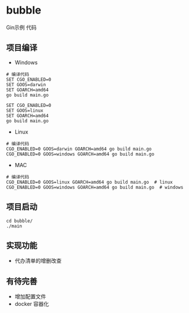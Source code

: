 # bubble
Gin示例 代码

## 项目编译

- Windows

```
# 编译代码
SET CGO_ENABLED=0
SET GOOS=darwin
SET GOARCH=amd64
go build main.go

SET CGO_ENABLED=0
SET GOOS=linux
SET GOARCH=amd64
go build main.go
```

- Linux

```
# 编译代码
CGO_ENABLED=0 GOOS=darwin GOARCH=amd64 go build main.go
CGO_ENABLED=0 GOOS=windows GOARCH=amd64 go build main.go
```

- MAC

```
# 编译代码
CGO_ENABLED=0 GOOS=linux GOARCH=amd64 go build main.go  # linux
CGO_ENABLED=0 GOOS=windows GOARCH=amd64 go build main.go  # windows
```

## 项目启动

```
cd bubble/
./main
```

## 实现功能
- 代办清单的增删改查

## 有待完善
- 增加配置文件
- docker 容器化
